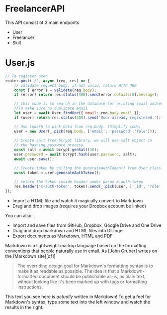 # FreelancerAPI

This API consist of 3 main endponts
  - User
  - Freelancer
  - Skill

# User.js

```javascript
// To register user
router.post('/', async (req, res) => {
    // validate request body, if not valid, return HTTP 400
    const { error } = validate(req.body);
    if (error) return res.status(400).send(error.details[0].message);

    // this code is to search in the database for existing email address.
    //To make sure no duplicate email
    let user = await User.findOne({ email: req.body.email });
    if (user) return res.status(400).send('User already registered.');

    // Use Lodash to pick data from req.body. (Simplify code)
    user = new User(_.pick(req.body, ['email', 'password','role']));
    
    // Create salt from bcrypt library. we will use salt object in 
    // the hashing password process. 
    const salt = await bcrypt.genSalt(10);
    user.password = await bcrypt.hash(user.password, salt);
    await user.save();

    // Create token by calling the generateAuthToken() from User class
    const token = user.generateAuthToken();
    
    // return the token inside header under param x-auth-token
    res.header('x-auth-token', token).send(_.pick(user, ['_id', 'role','isAdmin' ]));
});
```
  - Import a HTML file and watch it magically convert to Markdown
  - Drag and drop images (requires your Dropbox account be linked)


You can also:
  - Import and save files from GitHub, Dropbox, Google Drive and One Drive
  - Drag and drop markdown and HTML files into Dillinger
  - Export documents as Markdown, HTML and PDF

Markdown is a lightweight markup language based on the formatting conventions that people naturally use in email.  As [John Gruber] writes on the [Markdown site][df1]

> The overriding design goal for Markdown's
> formatting syntax is to make it as readable
> as possible. The idea is that a
> Markdown-formatted document should be
> publishable as-is, as plain text, without
> looking like it's been marked up with tags
> or formatting instructions.

This text you see here is *actually* written in Markdown! To get a feel for Markdown's syntax, type some text into the left window and watch the results in the right.
